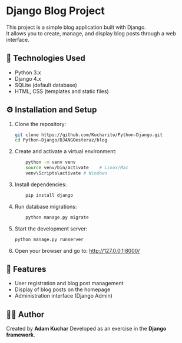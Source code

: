 # Django Blog Project

This project is a simple blog application built with Django.  
It allows you to create, manage, and display blog posts through a web interface.

## 🚀 Technologies Used
- Python 3.x  
- Django 4.x  
- SQLite (default database)  
- HTML, CSS (templates and static files)  

## ⚙️ Installation and Setup

1. Clone the repository:
   ```bash
   git clone https://github.com/Kucharito/Python-Django.git
   cd Python-Django/DJANGOesteraz/blog


2. Create and activate a virtual environment:
    ```bash
        python -m venv venv
        source venv/bin/activate    # Linux/Mac
        venv\Scripts\activate # Windows
    ```
3. Install dependencies:
    ```bash
        pip install django
    ```

4. Run database migrations:
    ```bash
        python manage.py migrate
    ```

5. Start the development server:
    ```bash
    python manage.py runserver
    ```

6. Open your browser and go to: http://127.0.0.1:8000/


## 📝 Features

- User registration and blog post management 
- Display of blog posts on the homepage 
- Administration interface (Django Admin)  

## 👨‍💻 Author

Created by **Adam Kuchar**
Developed as an exercise in the **Django framework**.  
